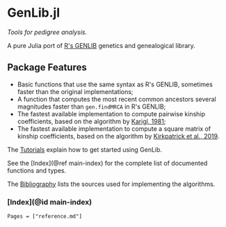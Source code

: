 # GenLib.jl
*Tools for pedigree analysis.*

A pure Julia port of [R's GENLIB](https://cran.r-project.org/web/packages/GENLIB/index.html) genetics and genealogical library.

## Package Features
- Basic functions that use the same syntax as R's GENLIB, sometimes faster than the original implementations;
- A function that computes the most recent common ancestors several magnitudes faster than `gen.findMRCA` in R's GENLIB;
- The fastest available implementation to compute pairwise kinship coefficients, based on the algorithm by [Karigl, 1981](https://onlinelibrary.wiley.com/doi/10.1111/j.1469-1809.1981.tb00341.x);
- The fastest available implementation to compute a square matrix of kinship coefficients, based on the algorithm by [Kirkpatrick et al., 2019](https://www.sfu.ca/~lwa68/publications/Kirkpatrick_Ge_Wang2019_bty725.pdf).

The [Tutorials](@ref) explain how to get started using GenLib.

See the [Index](@ref main-index) for the complete list of documented functions and types.

The [Bibliography](@ref) lists the sources used for implementing the algorithms.

### [Index](@id main-index)

```@index
Pages = ["reference.md"]
```
